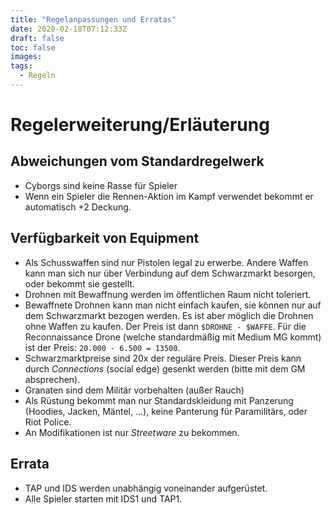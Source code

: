 ```yaml
---
title: "Regelanpassungen und Erratas"
date: 2020-02-18T07:12:33Z
draft: false
toc: false
images:
tags:
  - Regeln
---
```


# Regelerweiterung/Erläuterung
## Abweichungen vom Standardregelwerk
* Cyborgs sind keine Rasse für Spieler
* Wenn ein Spieler die Rennen-Aktion im Kampf verwendet bekommt er automatisch +2 Deckung. 

## Verfügbarkeit von Equipment
* Als Schusswaffen sind nur Pistolen legal zu erwerbe. Andere Waffen kann man sich nur über Verbindung auf dem Schwarzmarkt besorgen, oder bekommt sie gestellt. 
* Drohnen mit Bewaffnung werden im öffentlichen Raum nicht toleriert. 
* Bewaffnete Drohnen kann man nicht einfach kaufen, sie können nur auf dem Schwarzmarkt bezogen werden. Es ist aber möglich die Drohnen ohne Waffen zu kaufen. Der Preis ist dann `$DROHNE - $WAFFE`. Für die Reconnaissance Drone (welche standardmäßig mit Medium MG kommt) ist der Preis: `20.000 - 6.500 = 13500`.
* Schwarzmarktpreise sind 20x der reguläre Preis. Dieser Preis kann durch _Connections_ (social edge) gesenkt werden (bitte mit dem GM absprechen).
* Granaten sind dem Militär vorbehalten (außer Rauch)
* Als Rüstung bekommt man nur Standardskleidung mit Panzerung (Hoodies, Jacken, Mäntel, ...), keine Panterung für Paramilitärs, oder Riot Police. 
* An Modifikationen ist nur _Streetware_ zu bekommen. 

## Errata
* TAP und IDS werden unabhängig voneinander aufgerüstet. 
* Alle Spieler starten mit IDS1 und TAP1. 

